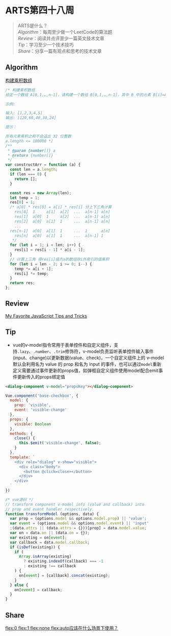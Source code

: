 # ARTS第四十八周

> ARTS是什么？  
  *Algorithm*：每周至少做一个LeetCode的算法题  
  *Review*：阅读并点评至少一篇英文技术文章  
  *Tip*：学习至少一个技术技巧  
  *Share*：分享一篇有观点和思考的技术文章  

## Algorithm

[构建乘积数组](https://leetcode-cn.com/problems/gou-jian-cheng-ji-shu-zu-lcof/)

```js
/* 构建乘积数组
给定一个数组 A[0,1,…,n-1]，请构建一个数组 B[0,1,…,n-1]，其中 B 中的元素 B[i]=A[0]×A[1]×…×A[i-1]×A[i+1]×…×A[n-1]。不能使用除法。

示例:

输入: [1,2,3,4,5]
输出: [120,60,40,30,24]

提示：

所有元素乘积之和不会溢出 32 位整数
a.length <= 100000 */
/**
 * @param {number[]} a
 * @return {number[]}
 */
var constructArr = function (a) {
  const len = a.length;
  if (len === 0) {
    return [];
  }

  const res = new Array(len);
  let temp = 1;
  res[0] = 1;
  /* a[0] * res[0] = a[i] * res[i] 分上下三角计算
    res[0]  1     a[1]  a[2]  ...  a[n-1] a[n]
    res[1]  a[0]  1     a[2]  ...  a[n-1] a[n]
    res[2]  a[0]  a[1]  1     ...  a[n-1] a[n]
    ...
  res[n-1]  a[0]  a[1]  1     ...  1      a[n]  
    res[n]  a[0]  a[1]  1     ...  a[n-1] 1
   */
  for (let i = 1; i < len; i++) {
    res[i] = res[i - 1] * a[i - 1];
  }
  // 计算上三角 得res[i]值为a的数组除i外索引的值乘积
  for (let i = len - 2; i >= 0; i--) {
    temp *= a[i + 1];
    res[i] *= temp;
  }
  return res;
};
```

## Review

[My Favorite JavaScript Tips and Tricks](https://blog.greenroots.info/my-favorite-javascript-tips-and-tricks-ckd60i4cq011em8s16uobcelc)

## Tip

- vue的v-model指令常用于表单控件和自定义组件，支持`.lazy`、`.number`、`.trim`修饰符，v-model负责监听表单控件输入事件(input、change)以更新数据(value、check)，一个自定义组件上的 v-model 默认会利用名为 value 的 prop 和名为 input 的事件，也可以通过`model`重新定义需要通过事件更新的props值，如弹框自定义组件使用model配合emit事件更新传入的props绑定值

```html
<dialog-component v-model="propsKey"></dialog-component>
```

```js
Vue.component('base-checkbox', {
  model: {
    prop: 'visible',
    event: 'visible-change'
  },
  props: {
    visible: Boolean
  },
  methods: {
    close() {
      this.$emit('visible-change', false);
    }
  },
  template: `
    <div role="dialog" v-show="visible">
      <div class="body">
        <button @click=close></button>
      </div>
    </div>
  `
})

/* vue源码 */
// transform component v-model info (value and callback) into
// prop and event handler respectively.
function transformModel (options, data) {
  var prop = (options.model && options.model.prop) || 'value';
  var event = (options.model && options.model.event) || 'input'
  ;(data.attrs || (data.attrs = {}))[prop] = data.model.value;
  var on = data.on || (data.on = {});
  var existing = on[event];
  var callback = data.model.callback;
  if (isDef(existing)) {
    if (
      Array.isArray(existing)
        ? existing.indexOf(callback) === -1
        : existing !== callback
    ) {
      on[event] = [callback].concat(existing);
    }
  } else {
    on[event] = callback;
  }
}
```

## Share

[flex:0 flex:1 flex:none flex:auto应该在什么场景下使用？](https://www.zhangxinxu.com/wordpress/2020/10/css-flex-0-1-none/)
